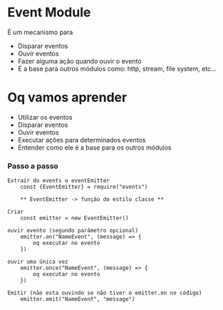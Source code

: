# Event Module

É um mecanismo para
* Disparar eventos
* Ouvir eventos
* Fazer alguma ação quando ouvir o evento
* É a base para outros módulos como: http, stream, file system, etc...

# Oq vamos aprender

* Utilizar os eventos
* Disparar eventos
* Ouvir eventos
* Executar ações para determinados eventos
* Entender como ele é a base para os outros módulos

### Passo a passo
    Extrair do events o eventEmitter
        const {EventEmitter} = require("events")

        ** EventEmitter -> função do estilo classe **

    Criar
        const emitter = new EventEmitter()

    ouvir evento (segundo parâmetro opcional)
        emitter.on("NameEvent", (message) => {
            oq executar no evento
        })

    ouvir uma única vez
        emitter.once("NameEvent", (message) => {
            oq executar no evento
        })

    Emitir (não esta ouvindo se não tiver o emitter.on no código)
        emitter.emit("NameEvent", "message")

